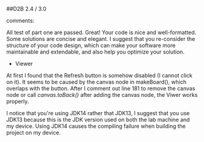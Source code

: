 ##D2B
2.4 / 3.0

comments:

All test of part one are passed. Great!
Your code is nice and well-formatted. Some solutions are concise and elegant.
I suggest that you re-consider the structure of your code design, 
which can make your software more maintainable and extendable, and also help you optimize your solution.  

- Viewer

At first I found that the Refresh button is somehow disabled (I cannot click on it). 
It seems to be caused by the canvas node in makeBoard(), which overlaps with the button.
After I comment out line 181 to remove the canvas node or call *canvas.toBack()* after adding the canvas node, 
the Viwer works properly. 

I notice that you're using JDK14 rather that JDK13, I suggest that you use JDK13 because this is the 
JDK version used on both the lab machine and my device. Using JDK14 causes the compiling failure when building the project on my device. 

##
